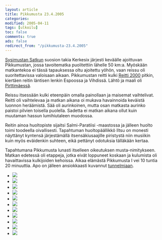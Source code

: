 ```yaml
--- 
layout: article 
title: Pikkumusta 23.4.2005 
categories: 
modified: 2005-04-11 
tags: [ulkoilu]
toc: false 
comments: true 
ads: false 
redirect_from: "/pikkumusta-23.4.2005" 
--- 
```


[Sysimustan Satkun](sysimusta-satku) suosion takia Kerkesix järjesti
keväälle ajoittuvan Pikkumustan, jossa tavoitematka puolitettiin lähelle
50 km:a. Myöskään matkantekoa ei tässä tapauksessa oltu ajoitettu yöhön,
vaan reissu oli suoritettavissa valoisaan aikaan. Pikkumustan reitti
kulki [Reitti 2000](http://www.hel.fi/liv/ulkoilu/reitti2000kartta.htm)
pitkin, kiertäen reitin läntisen lenkin Espoossa ja Vihdissä. Lähtö ja
maali oli [Pirttimäessä](http://www.hel.fi/liv/ulkoilu/pirttimaki.html).

Reissu itsessään kulki eteenpäin omalla painollaan ja maisemat
vaihtelivat. Reitti oli vaihtelevaa ja matkan aikana oi mukava
havainnoida keväistä luonnon heräämistä. Sää oli aurinkoinen, mutta osan
matkasta aurinko paistoi pilvien toisella puolella. Sadetta ei matkan
aikana ollut kuin muutaman hassun lumihiutaleen muodossa.

Reitin ainoa huoltopiste sijaitsi Salmi-Paratiisi -maastossa ja jälleen
huolto toimi toodeella oivallisesti. Tapahtuman huoltopäällikkö Iltsu on
monesti näyttänyt kyntensä järjestämällä itsensäkiusaajille piristystä
niin musiikin kuin myös eväidenkin suhteen, eikä pettänyt odotuksia
tälläkään kertaa.

Tapahtumana Pikkumusta lunasti itselleen oikeutuksen musta-nimitykseen.
Matkan edetessä oli etappeja, jotka eivät loppuneet koskaan ja kulumista
oli havaittavissa kulkijoiden kehoissa. Aikaa elämästä Pikkumusta I vei
10 tuntia 20 minuuttia. Apo on jälleen ansiokkaasti kuvannut
[tunnelmiaan](http://www.hevoslaaksontalli.fi/ApoBlog/2005/04/24/dagen-efter/).

<div class="image-gallery">

-   [![](/Media/Default/ImageGalleries/pikkumusta-23.4.2005/Thumbnails/pikkumusta1_01b.jpg)](/Media/Default/ImageGalleries/pikkumusta-23.4.2005/pikkumusta1_01b.jpg)
-   [![](/Media/Default/ImageGalleries/pikkumusta-23.4.2005/Thumbnails/pikkumusta1_02b.jpg)](/Media/Default/ImageGalleries/pikkumusta-23.4.2005/pikkumusta1_02b.jpg)
-   [![](/Media/Default/ImageGalleries/pikkumusta-23.4.2005/Thumbnails/pikkumusta1_03b.jpg)](/Media/Default/ImageGalleries/pikkumusta-23.4.2005/pikkumusta1_03b.jpg)
-   [![](/Media/Default/ImageGalleries/pikkumusta-23.4.2005/Thumbnails/pikkumusta1_04b.jpg)](/Media/Default/ImageGalleries/pikkumusta-23.4.2005/pikkumusta1_04b.jpg)
-   [![](/Media/Default/ImageGalleries/pikkumusta-23.4.2005/Thumbnails/pikkumusta1_05b.jpg)](/Media/Default/ImageGalleries/pikkumusta-23.4.2005/pikkumusta1_05b.jpg)
-   [![](/Media/Default/ImageGalleries/pikkumusta-23.4.2005/Thumbnails/pikkumusta1_06b.jpg)](/Media/Default/ImageGalleries/pikkumusta-23.4.2005/pikkumusta1_06b.jpg)
-   [![](/Media/Default/ImageGalleries/pikkumusta-23.4.2005/Thumbnails/pikkumusta1_07b.jpg)](/Media/Default/ImageGalleries/pikkumusta-23.4.2005/pikkumusta1_07b.jpg)
-   [![](/Media/Default/ImageGalleries/pikkumusta-23.4.2005/Thumbnails/pikkumusta1_08b.jpg)](/Media/Default/ImageGalleries/pikkumusta-23.4.2005/pikkumusta1_08b.jpg)
-   [![](/Media/Default/ImageGalleries/pikkumusta-23.4.2005/Thumbnails/pikkumusta1_09b.jpg)](/Media/Default/ImageGalleries/pikkumusta-23.4.2005/pikkumusta1_09b.jpg)
-   [![](/Media/Default/ImageGalleries/pikkumusta-23.4.2005/Thumbnails/pikkumusta1_10b.jpg)](/Media/Default/ImageGalleries/pikkumusta-23.4.2005/pikkumusta1_10b.jpg)
-   [![](/Media/Default/ImageGalleries/pikkumusta-23.4.2005/Thumbnails/pikkumusta1_11b.jpg)](/Media/Default/ImageGalleries/pikkumusta-23.4.2005/pikkumusta1_11b.jpg)

</div>
